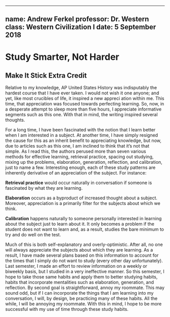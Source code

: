 ----
name: Andrew Ferkel
professor: Dr. Western
class: Western Civilization I
date: 5 September 2018
----

# Study Smarter, Not Harder

## Make It Stick Extra Credit

Relative to my knowledge, AP United States History was indisputably the hardest course that I have ever taken. I would not wish it one anyone; and yet, like most crucibles of life, it inspired a new appreci ation within me. This time, that appreciation was focused towards perfecting learning. So, now, in a desperate attempt to sleep more than five hours, I appreciate informative segments such as this one. With that in mind, the writing inspired several thoughts. 
	
For a long time, I have been fascinated with the notion that I learn better when I am interested in a subject. At another time, I have simply resigned the cause for this as an inherit benefit to appreciating knowledge, but now, due to articles such as this one, I am inclined to think that it’s not that simple. As I read this, the authors perused more than seven various methods for effective learning, retrieval practice, spacing out studying, mixing up the problems, elaboration, generation, reflection, and calibration, just to name a few. Interesting enough, each of these study patterns are inherently derivative of an appreciation of the subject. For instance:
	
**Retrieval practice** would occur naturally in conversation if someone is fascinated by what they are learning.

**Elaboration** occurs as a byproduct of increased thought about a subject. Moreover, appreciation is a primarily filter for the subjects about which we think.

**Calibration** happens naturally to someone personally interested in learning about the subject just to learn about it. It only becomes a problem if the student does not want to learn and, as a result, studies the bare minimum to try and do well on the test. 

Much of this is both self-explanatory and overly-optimistic. After all, no one will always appreciate the subjects about which they are learning. As a result, I have made several plans based on this information to account for the times that I simply do not want to study (every other day unfortunately). Last semester, I made an effort to review information on a weekly or biweekly basis, but I studied in a very ineffective manner. So this semester, I hope to take those same habits and apply them to better studying habits, habits that incorporate mentalities such as elaboration, generation, and reflection. By second goal is straightforward, annoy my roommate. This may sound odd, but if I can incorporate the things that I am learning into my conversation, I will, by design, be practicing many of these habits. All the while, I will be annoying my roommate. With this in mind, I hope to be more successful with my use of time through these study habits. 
	

	
